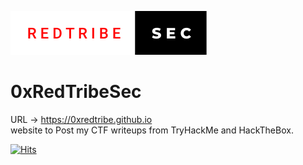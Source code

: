 ![Screenshot](/images/redtribe-sec.svg)
# 0xRedTribeSec


URL -> https://0xredtribe.github.io \
website to Post my CTF writeups from TryHackMe and HackTheBox.

<a href="https://hits.sh/github.com/0xRedTribe/0xRedTribe.github.io"><img alt="Hits" src="https://hits.sh/github.com/silentsoft/hits.svg"/></a>

